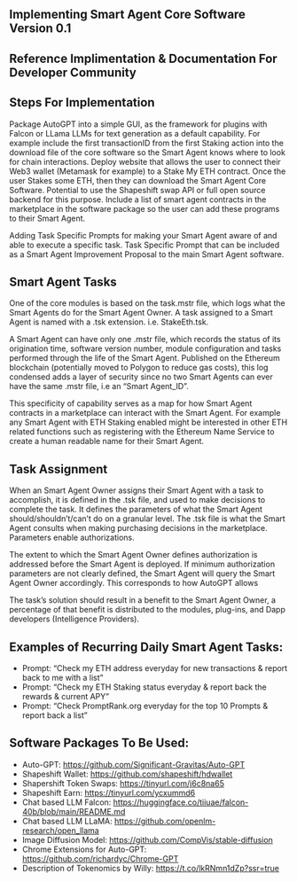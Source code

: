 ## Implementing Smart Agent Core Software Version 0.1
## Reference Implimentation & Documentation For Developer Community

## Steps For Implementation
Package AutoGPT into a simple GUI, as the framework for plugins with Falcon or LLama LLMs for text generation as a default capability. For example include the first transactionID from the first Staking action into the download file of the core software so the Smart Agent knows where to look for chain interactions.
Deploy website that allows the user to connect their Web3 wallet (Metamask for example) to a Stake My ETH contract. Once the user Stakes some ETH, then they can download the Smart Agent Core Software. Potential to use the Shapeshift swap API or full open source backend for this purpose.
Include a list of smart agent contracts in the marketplace in the software package so the user can add these programs to their Smart Agent.

Adding Task Specific Prompts for making your Smart Agent aware of and able to execute a specific task. Task Specific Prompt that can be included as a Smart Agent Improvement Proposal to the main Smart Agent software.

## Smart Agent Tasks
One of the core modules is based on the task.mstr file, which logs what the Smart Agents do for the Smart Agent Owner.  A task assigned to a Smart Agent is named with a .tsk extension.  i.e. StakeEth.tsk.  

A Smart Agent can have only one .mstr file, which records the status of its origination time, software version number, module configuration and tasks performed through the life of the Smart Agent.  Published on the Ethereum blockchain (potentially moved to Polygon to reduce gas costs), this log condensed adds a layer of security since no two Smart Agents can ever have the same .mstr file, i.e an “Smart Agent_ID”.  

This specificity of capability serves as a map for how Smart Agent contracts in a marketplace can interact with the Smart Agent. For example any Smart Agent with ETH Staking enabled might be interested in other ETH related functions such as registering with the Ethereum Name Service to create a human readable name for their Smart Agent.

## Task Assignment
When an Smart Agent Owner assigns their Smart Agent with a task to accomplish, it is defined in the .tsk file, and used to make decisions to complete the task. It defines the parameters of what the Smart Agent should/shouldn’t/can’t do on a granular level.  The .tsk file is what the Smart Agent consults when making purchasing decisions in the marketplace. Parameters enable authorizations. 

The extent to which the Smart Agent Owner defines authorization is addressed before the Smart Agent is deployed.  If minimum authorization parameters are not clearly defined, the Smart Agent will query the Smart Agent Owner accordingly. This corresponds to how AutoGPT allows

The task’s solution should result in a benefit to the Smart Agent Owner, a percentage of that benefit is distributed to the modules, plug-ins, and Dapp developers (Intelligence Providers). 

## Examples of Recurring Daily Smart Agent Tasks: 
- Prompt: “Check my ETH address everyday for new transactions & report back to me with a list”
- Prompt: “Check my ETH Staking status everyday & report back the rewards & current APY”
- Prompt: “Check PromptRank.org everyday for the top 10 Prompts & report back a list”

## Software Packages To Be Used:
- Auto-GPT: https://github.com/Significant-Gravitas/Auto-GPT
- Shapeshift Wallet: https://github.com/shapeshift/hdwallet
- Shapershift Token Swaps: https://tinyurl.com/j6c8na65
- Shapeshift Earn: https://tinyurl.com/ycxummd6
- Chat based LLM Falcon: https://huggingface.co/tiiuae/falcon-40b/blob/main/README.md
- Chat based LLM LLaMA:  https://github.com/openlm-research/open_llama
- Image Diffusion Model: https://github.com/CompVis/stable-diffusion
- Chrome Extensions for Auto-GPT: https://github.com/richardyc/Chrome-GPT
- Description of Tokenomics by Willy: https://t.co/lkRNmn1dZp?ssr=true
